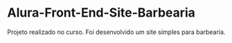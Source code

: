 # Alura-Front-End-Site-Barbearia
Projeto realizado no curso. Foi desenvolvido um site simples para barbearia.
